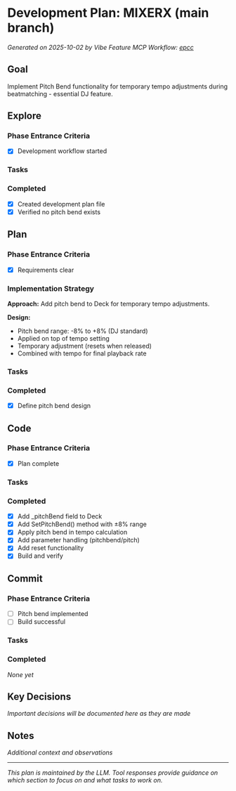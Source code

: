 # Development Plan: MIXERX (main branch)

*Generated on 2025-10-02 by Vibe Feature MCP*
*Workflow: [epcc](https://mrsimpson.github.io/responsible-vibe-mcp/workflows/epcc)*

## Goal
Implement Pitch Bend functionality for temporary tempo adjustments during beatmatching - essential DJ feature.

## Explore

### Phase Entrance Criteria
- [x] Development workflow started

### Tasks

### Completed
- [x] Created development plan file
- [x] Verified no pitch bend exists

## Plan

### Phase Entrance Criteria
- [x] Requirements clear

### Implementation Strategy

**Approach:** Add pitch bend to Deck for temporary tempo adjustments.

**Design:**
- Pitch bend range: -8% to +8% (DJ standard)
- Applied on top of tempo setting
- Temporary adjustment (resets when released)
- Combined with tempo for final playback rate

### Tasks

### Completed
- [x] Define pitch bend design

## Code

### Phase Entrance Criteria
- [x] Plan complete

### Tasks

### Completed
- [x] Add _pitchBend field to Deck
- [x] Add SetPitchBend() method with ±8% range
- [x] Apply pitch bend in tempo calculation
- [x] Add parameter handling (pitchbend/pitch)
- [x] Add reset functionality
- [x] Build and verify

## Commit

### Phase Entrance Criteria
- [ ] Pitch bend implemented
- [ ] Build successful

### Tasks

### Completed
*None yet*

## Key Decisions
*Important decisions will be documented here as they are made*

## Notes
*Additional context and observations*

---
*This plan is maintained by the LLM. Tool responses provide guidance on which section to focus on and what tasks to work on.*
